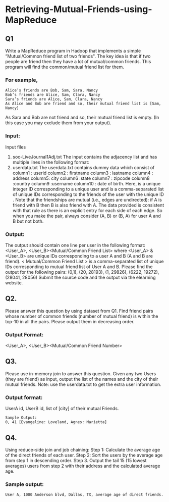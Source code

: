 # Retrieving-Mutual-Friends-using-MapReduce

## Q1
Write a MapReduce program in Hadoop that implements a simple “Mutual/Common
friend list of two friends". The key idea is that if two people are friend then they have a lot
of mutual/common friends. This program will find the common/mutual friend list for them.

### For example,
```
Alice’s friends are Bob, Sam, Sara, Nancy
Bob’s friends are Alice, Sam, Clara, Nancy
Sara’s friends are Alice, Sam, Clara, Nancy
As Alice and Bob are friend and so, their mutual friend list is [Sam, Nancy]
```
As Sara and Bob are not friend and so, their mutual friend list is empty. (In this case you may
exclude them from your output).
### Input:
Input files
1. soc-LiveJournal1Adj.txt
The input contains the adjacency list and has multiple lines in the following format:
<User><TAB><Friends>
2. userdata.txt
The userdata.txt contains dummy data which consist of
column1 : userid
column2 : firstname
column3 : lastname
column4 : address
column5: city
column6 :state
column7 : zipcode
column8 :country
column9 :username
column10 : date of birth.
Here, <User> is a unique integer ID corresponding to a unique user and <Friends> is a 
comma-separated list of unique IDs corresponding to the friends of the user with the unique
ID <User>. Note that the friendships are mutual (i.e., edges are undirected): if A is friend
with B then B is also friend with A. The data provided is consistent with that rule as there is
an explicit entry for each side of each edge. So when you make the pair, always consider (A,
B) or (B, A) for user A and B but not both.

### Output: 
The output should contain one line per user in the following format:
<User_A>, <User_B><TAB><Mutual/Common Friend List>
where <User_A> & <User_B> are unique IDs corresponding to a user A and B (A and B are
friend). < Mutual/Common Friend List > is a comma-separated list of unique IDs
corresponding to mutual friend list of User A and B.
Please find the output for the following pairs:
(0,1), (20, 28193), (1, 29826), (6222, 19272), (28041, 28056)
Submit the source code and the output via the elearning website.
  
  
## Q2.
Please answer this question by using dataset from Q1.
Find friend pairs whose number of common friends (number of mutual friend) is within the
top-10 in all the pairs. Please
output them in decreasing order.
### Output Format:
<User_A>, <User_B><TAB><Number of Mutual Friends><TAB><Mutual/Common Friend
Number>


## Q3.
Please use in-memory join to answer this question.
Given any two Users (they are friend) as input, output the list of the names and the city of
their mutual friends.
Note: use the userdata.txt to get the extra user information.
### Output format:
UserA id, UserB id, list of [city] of their mutual Friends.
```
Sample Output:
0, 41 [Evangeline: Loveland, Agnes: Marietta]
```

## Q4.
Using reduce-side join and job chaining:
Step 1: Calculate the average age of the direct friends of each user.
Step 2: Sort the users by the average age from step 1 in descending order.
Step 3. Output the tail 15 (15 lowest averages) users from step 2 with their address and the 
calculated average age.
### Sample output:
```
User A, 1000 Anderson blvd, Dallas, TX, average age of direct friends. 
```

